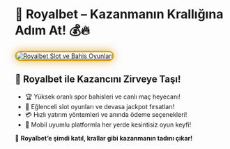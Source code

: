 <h1>👑 Royalbet – Kazanmanın Krallığına Adım At! 💰🔥</h1>

<a href="https://cutt.ly/RoyalLink" title="Royalbet Bahis ve Casino">
  <img src="https://i.ibb.co/BtMhhf6/g-venligiris.jpg" alt="Royalbet Slot ve Bahis Oyunları" style="max-width: 100%; border: 3px solid #daa520; border-radius: 20px; box-shadow: 0 0 20px rgba(218, 165, 32, 0.8);">
</a>

<h2>🚀 Royalbet ile Kazancını Zirveye Taşı!</h2>
<ul>
  <li>🏆 Yüksek oranlı spor bahisleri ve canlı maç heyecanı!</li>
  <li>🎰 Eğlenceli slot oyunları ve devasa jackpot fırsatları!</li>
  <li>💳 Hızlı yatırım yöntemleri ve anında ödeme seçenekleri!</li>
  <li>📱 Mobil uyumlu platformla her yerde kesintisiz oyun keyfi!</li>
</ul>

<p>👑 <strong>Royalbet’e şimdi katıl, krallar gibi kazanmanın tadını çıkar!</strong></p>

<meta name="description" content="Royalbet'te yüksek oranlı bahisler, birbirinden eğlenceli slot oyunları ve anında ödeme avantajları seni bekliyor. Hemen üye ol, kazanmaya başla!">
